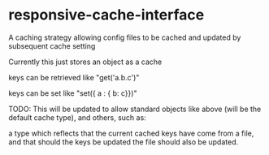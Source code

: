 responsive-cache-interface
==========================

A caching strategy allowing config files to be cached and updated by subsequent cache setting

Currently this just stores an object as a cache

keys can be retrieved like "get('a.b.c')"

keys can be set like "set({ a : { b: c}})"

TODO:
This will be updated to allow standard objects like above (will be the default cache type), and others, such as:

a type which reflects that the current cached keys have come from a file, and that should the keys be updated the file should also be updated.


